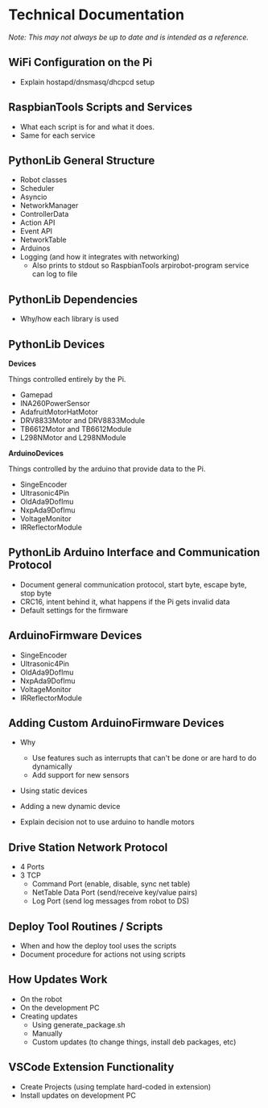 # Technical Documentation

*Note: This may not always be up to date and is intended as a reference.*

## WiFi Configuration on the Pi
- Explain hostapd/dnsmasq/dhcpcd setup

## RaspbianTools Scripts and Services
- What each script is for and what it does.
- Same for each service

## PythonLib General Structure
- Robot classes
- Scheduler
- Asyncio
- NetworkManager
- ControllerData
- Action API
- Event API
- NetworkTable
- Arduinos
- Logging (and how it integrates with networking)
    - Also prints to stdout so RaspbianTools arpirobot-program service can log to file

## PythonLib Dependencies
- Why/how each library is used

## PythonLib Devices

**Devices**

Things controlled entirely by the Pi.

- Gamepad
- INA260PowerSensor
- AdafruitMotorHatMotor
- DRV8833Motor and DRV8833Module
- TB6612Motor and TB6612Module
- L298NMotor and L298NModule

**ArduinoDevices**

Things controlled by the arduino that provide data to the Pi.

- SingeEncoder
- Ultrasonic4Pin
- OldAda9DofImu
- NxpAda9DofImu
- VoltageMonitor
- IRReflectorModule

## PythonLib Arduino Interface and Communication Protocol
- Document general communication protocol, start byte, escape byte, stop byte
- CRC16, intent behind it, what happens if the Pi gets invalid data
- Default settings for the firmware

## ArduinoFirmware Devices

- SingeEncoder
- Ultrasonic4Pin
- OldAda9DofImu
- NxpAda9DofImu
- VoltageMonitor
- IRReflectorModule

## Adding Custom ArduinoFirmware Devices
- Why
    - Use features such as interrupts that can't be done or are hard to do dynamically
    - Add support for new sensors
- Using static devices
- Adding a new dynamic device

- Explain decision not to use arduino to handle motors

## Drive Station Network Protocol
- 4 Ports
- 3 TCP
    - Command Port (enable, disable, sync net table)
    - NetTable Data Port (send/receive key/value pairs)
    - Log Port (send log messages from robot to DS)

## Deploy Tool Routines / Scripts
- When and how the deploy tool uses the scripts
- Document procedure for actions not using scripts

## How Updates Work
- On the robot
- On the development PC
- Creating updates 
    - Using generate_package.sh
    - Manually
    - Custom updates (to change things, install deb packages, etc)

## VSCode Extension Functionality
- Create Projects (using template hard-coded in extension)
- Install updates on development PC